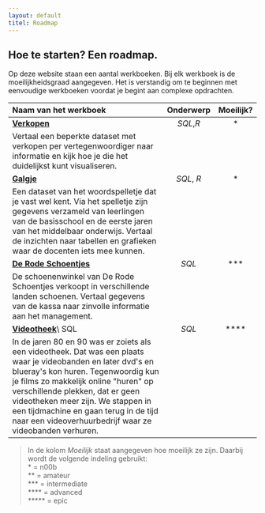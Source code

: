 ```yaml
---
layout: default
titel: Roadmap
---
```


## Hoe te starten? Een roadmap.

Op deze website staan een aantal werkboeken. Bij elk werkboek is de moeilijkheidsgraad aangegeven. Het is verstandig om te beginnen met eenvoudige werkboeken voordat je begint aan complexe opdrachten.

| **Naam van het werkboek**                                                                                                                                                                                                                                                                                                                                                 | **Onderwerp** | **Moeilijk?** |
| :------------------------------------------------------------------------------------------------------------------------------------------------------------------------------------------------------------------------------------------------------------------------------------------------------------------------------------------------------------------------ | :-----------: | :-----------: |
| [**Verkopen**](/oefening/verkopen-visualiseren.md)                                                                                                                                                                                                                                                                                                                        |   _SQL_,_R_   |      \*       |
| Vertaal een beperkte dataset met verkopen per vertegenwoordiger naar informatie en kijk hoe je die het duidelijkst kunt visualiseren.                                                                                                                                                                                                                                     |               |               |
| [**Galgje**](/oefening/galgje.md)                                                                                                                                                                                                                                                                                                                                         |  _SQL_, _R_   |      \*       |
| Een dataset van het woordspelletje dat je vast wel kent. Via het spelletje zijn gegevens verzameld van leerlingen van de basisschool en de eerste jaren van het middelbaar onderwijs. Vertaal de inzichten naar tabellen en grafieken waar de docenten iets mee kunnen.                                                                                                   |               |               |
| [**De Rode Schoentjes**](/oefening/de-rode-schoentjes.md)                                                                                                                                                                                                                                                                                                                 |     _SQL_     |    \*\*\*     |
| De schoenenwinkel van De Rode Schoentjes verkoopt in verschillende landen schoenen. Vertaal gegevens van de kassa naar zinvolle informatie aan het management.                                                                                                                                                                                                            |               |               |
| [**Videotheek**](/oefening/videotheek.md)\ <span class="pill">SQL</span>                                                                                                                                                                                                                                                                                                  |     _SQL_     |   \*\*\*\*    |
| In de jaren 80 en 90 was er zoiets als een videotheek. Dat was een plaats waar je videobanden en later dvd's en blueray's kon huren. Tegenwoordig kun je films zo makkelijk online "huren" op verschillende plekken, dat er geen videotheken meer zijn. We stappen in een tijdmachine en gaan terug in de tijd naar een videoverhuurbedrijf waar ze videobanden verhuren. |               |               |

> In de kolom _Moeilijk_ staat aangegeven hoe moeilijk ze zijn. Daarbij wordt de volgende indeling gebruikt: \
> \* = n00b  
>  \*\* = amateur  
>  \*\*\* = intermediate  
>  \*\*\*\* = advanced  
>  \*\*\*\*\* = epic
